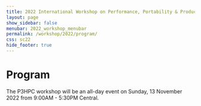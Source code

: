 ```yaml
---
title: 2022 International Workshop on Performance, Portability & Productivity in HPC
layout: page
show_sidebar: false
menubar: 2022_workshop_menubar
permalink: /workshop/2022/program/
css: sc22
hide_footer: true
---
```


# Program

The P3HPC workshop will be an all-day event on Sunday, 13 November 2022 from 9:00AM - 5:30PM Central.

